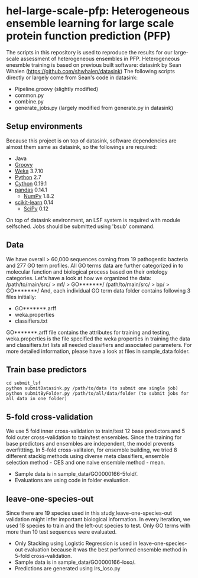 # hel-large-scale-pfp: Heterogeneous ensemble learning for large scale protein function prediction (PFP)

The scripts in this repository is used to reproduce the results for our large-scale assessment of heterogeneous ensembles in PFP. 
Heterogeneous enesmble training is based on previous built software: datasink by Sean Whalen (https://github.com/shwhalen/datasink)
The following scripts directly or largely come from Sean's code in datasink:
* Pipeline.groovy (slightly modified)
* common.py 
* combine.py
* generate_jobs.py (largely modified from generate.py in datasink)

## Setup environments
Because this project is on top of datasink, software dependencies are almost them same as datasink, so the followings are required:

* Java
* [Groovy](http://groovy.codehaus.org)
* [Weka](http://www.cs.waikato.ac.nz/~ml/weka/) 3.7.10
* [Python](http://www.python.org) 2.7
* [Cython](http://www.cython.org) 0.19.1
* [pandas](http://pandas.pydata.org) 0.14.1
	* [NumPy](http://www.numpy.org) 1.8.2
* [scikit-learn](http://scikit-learn.org) 0.14
	* [SciPy](http://www.scipy.org) 0.12

On top of datasink environment, an LSF system is required with module selfsched. Jobs should be submitted using 'bsub' command.

## Data
We have overall > 60,000 sequences coming from 19 pathogentic bacteria and 277 GO term profiles.
All GO terms data are further categorized in to molecular function and biological process based on their ontology categories.
Let's have a look at how we organized the data:
	/path/to/main/src/ > mf/ > GO*******/
	/path/to/main/src/ > bp/ > GO*******/
And, each individual GO term data folder contains following 3 files initially:
* GO*******.arff
* weka.properties
* classifiers.txt

GO*******.arff file contains the attributes for training and testing, weka.properties is the file specified the weka properties in training the data and classifiers.txt lists all needed classifiers and associated parameters.
For more detailed information, please have a look at files in sample_data folder.

## Train base predictors
	cd submit_lsf
	python submitDatasink.py /path/to/data (to submit one single job)
	python submitByFolder.py /path/to/all/data/folder (to submit jobs for all data in one folder)

## 5-fold cross-validation
We use 5 fold inner cross-validation to train/test 12 base predictors and 5 fold outer cross-validation to train/test ensembles. Since the training for base predictors and ensembles are independent, the model prevents overfittting. In 5-fold cross-valitaion, for ensemble building, we tried 8 different stackig methods using diverse meta classifiers, ensemble selection method - CES and one naive ensemble method - mean.
* Sample data is in sample_data/GO0000166-5fold/.
* Evaluations are using code in folder evaluation.

## leave-one-species-out
Since there are 19 species used in this study,leave-one-species-out validation might infer important biological information. In every iteration, we used 18 species to train and the left-out species to test. Only GO terms with more than 10 test sequences were evaluated.
* Only Stacking using Logistic Regression is used in leave-one-species-out evaluation because it was the best performed ensemble method in 5-fold cross-validation.
* Sample data is in sample_data/GO0000166-loso/.
* Predictions are generated using lrs_loso.py
